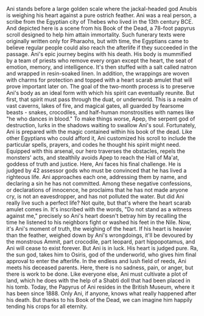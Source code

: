 Ani stands before a large golden scale where the jackal-headed god Anubis is weighing his heart against a pure ostrich feather. Ani was a real person, a scribe from the Egyptian city of Thebes who lived in the 13th century BCE. And depicted here is a scene from his Book of the Dead, a 78-foot papyrus scroll designed to help him attain immortality. Such funerary texts were originally written only for Pharaohs, but with time, the Egyptians came to believe regular people could also reach the afterlife if they succeeded in the passage. Ani's epic journey begins with his death. His body is mummified by a team of priests who remove every organ except the heart, the seat of emotion, memory,  and intelligence. It's then stuffed with a salt called natron and wrapped in resin-soaked linen. In addition, the wrappings are woven with charms for protection and topped with a heart scarab amulet that will prove important later on. The goal of the two-month process is to preserve Ani's body as an ideal form with which his spirit  can eventually reunite. But first, that spirit must pass through the duat, or underworld. This is a realm of vast caverns, lakes of fire, and magical gates, all guarded by fearsome beasts - snakes, crocodiles, and half-human monstrosities with names like "he who dances in blood." To make things worse, Apep, the serpent god of destruction, lurks in the shadows waiting to swallow Ani's soul. Fortunately, Ani is prepared with the magic contained  within his book of the dead. Like other Egyptians who could afford it, Ani customized his scroll to include the particular spells, prayers, and codes he thought his spirit might need. Equipped with this arsenal, our hero traverses the obstacles, repels the monsters' acts, and stealthily avoids Apep to reach the Hall of Ma'at, goddess of truth and justice. Here, Ani faces his final challenge. He is judged by 42 assessor gods who must be convinced  that he has lived a righteous life. Ani approaches each one, addressing them by name, and declaring a sin he has not committed. Among these negative confessions, or declarations of innocence, he proclaims that he has not made anyone cry, is not an eavesdropper, and has not polluted the water. But did Ani really live  such a perfect life? Not quite, but that's where  the heart scarab amulet comes in. It's inscribed with the words, "Do not stand as a witness against me," precisely so Ani's heart  doesn't betray him by recalling the time he listened to his neighbors fight or washed his feet in the Nile. Now, it's Ani's moment of truth, the weighing of the heart. If his heart is heavier than the feather, weighed down by Ani's wrongdoings, it'll be devoured  by the monstrous Ammit, part crocodile, part leopard,  part hippopotamus, and Ani will cease to exist forever. But Ani is in luck. His heart is judged pure. Ra, the sun god, takes him to Osiris, god of the underworld, who gives him final approval to enter the afterlife. In the endless and lush field of reeds, Ani meets his deceased parents. Here, there is no sadness, pain, or anger, but there is work to be done. Like everyone else, Ani must cultivate a plot of land, which he does with the help of a Shabti doll that had been placed in his tomb. Today, the Papyrus of Ani resides in the British Museum, where it has been since 1888. Only Ani, if anyone, knows what really happened after his death. But thanks to his Book of the Dead, we can imagine him happily tending his crops for all eternity. 